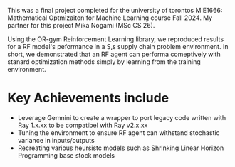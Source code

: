 This was a final project completed for the university of torontos MIE1666: Mathematical Optmizaiton for Machine Learning course Fall 2024. My partner for this project Mika Nogami (MSc CS 26).

Using the OR-gym Reinforcement Learning library, we reproduced results for a RF model's peformance in a S,s supply chain problem environment. In short, we demonstrated that an RF agent can performa comeptively with stanard optimization methods simply by learning from the training environment.

# Key Achievements include
- Leverage Gemnini to create a wrapper to port legacy code written with Ray 1.x.xx to be compatibel with Ray v2.x.xx
- Tuning the environment to ensure RF agent can withstand stochastic variance in inputs/outputs
- Recreating various heursistc models such as Shrinking Linear Horizon Programming base stock models
